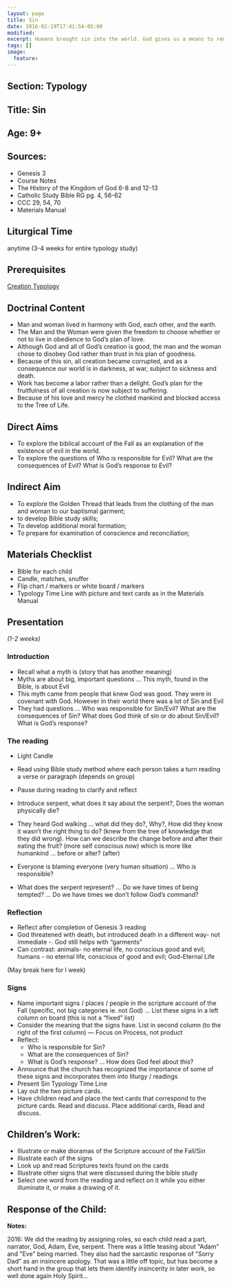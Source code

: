 ```yaml
---
layout: page
title: Sin
date: 2016-02-19T17:41:54-05:00
modified:
excerpt: Humans brought sin into the world. God gives us a means to remove that sin through Jesus.
tags: []
image:
  feature:
---
```


## Section: Typology

## Title: Sin

## Age: 9+

## Sources:

* Genesis 3
* Course Notes
* The History of the Kingdom of God 6-8 and 12-13
* Catholic Study Bible RG pg. 4, 56-62
* CCC 29, 54, 70
* Materials Manual

## Liturgical Time
anytime (3-4 weeks for entire typology study)

## Prerequisites
[Creation Typology](../Creation)

## Doctrinal Content

* Man and woman lived in harmony with God, each other, and the earth.  
* The Man and the Woman were given the freedom to choose whether or not to live in obedience to God’s plan of love.  
* Although God and all of God’s creation is good, the man and the woman chose to disobey God rather than trust in his plan of goodness.
* Because of this sin, all creation became corrupted, and as a consequence our world is in darkness, at war, subject to sickness and death.  
* Work has become a labor rather than a delight.  God’s plan for the fruitfulness of all creation is now subject to suffering.
* Because of his love and mercy he clothed mankind and blocked access to the Tree of Life.  

## Direct Aims

* To explore the biblical account of the Fall as an explanation of the existence of evil in the world.
* To explore the questions of Who is responsible for Evil? What are the consequences of Evil? What is God’s response to Evil?

## Indirect Aim

* To explore the Golden Thread that leads from the clothing of the man and woman to our baptismal garment;
* to develop Bible study skills;
* To develop additional moral formation;
* To prepare for examination of conscience and reconciliation;

## Materials Checklist

* Bible for each child
* Candle, matches, snuffer
* Flip chart / markers or white board / markers
* Typology Time Line with picture and text cards as in the Materials Manual

## Presentation
*(1-2 weeks)*

### Introduction

* Recall what a myth is (story that has another meaning)
* Myths are about big, important questions ... This myth, found in the Bible, is about Evil
* This myth came from people that knew God was good. They were in covenant with God. However in their world there was a lot of Sin and Evil
* They had questions ... Who was responsible for  Sin/Evil? What are the consequences of Sin? What does God think of sin or do about Sin/Evil? What is God’s  response?

### The reading

* Light Candle
* Read using Bible study method where each person takes a turn reading a verse or paragraph (depends on group)

* Pause during reading to clarify and reflect

* Introduce serpent, what does it say about the serpent?, Does the woman physically die?

* They heard God walking ... what did they do?, Why?, How did they know it wasn’t the right thing to do? (knew from the tree of knowledge that they did wrong).
How can we describe the change before and after their eating the fruit? (more self conscious now) which is more like humankind ... before or alter? (after)

* Everyone is blaming everyone (very human situation) ... Who is responsible?

* What does the serpent represent? ... Do we have times of being tempted? ... Do we have times we don’t follow God’s command?

### Reflection

* Reflect after completion of Genesis 3 reading
* God threatened with death, but introduced death in a different way- not immediate -. God still helps with “garments”
* Can contrast: animals- no eternal life, no conscious good and evil; humans - no eternal life, conscious of good and evil; God-Eternal Life

(May break here for l week)

### Signs

* Name important signs / places / people in the scripture account of the Fall (specific, not big categories ie. not God) ... List these signs in a left column on board (this is not a “fixed” list)
* Consider the meaning that the signs have. List in second column (to the right of the first column) — Focus on Process, not product
* Reflect:
  * Who is responsible for Sin?
  * What are the consequences of Sin?
  * What is God’s response? ... How does God feel about this?
* Announce that the church has recognized the importance of some of these signs and incorporates them into liturgy / readings
* Present Sin Typology Time Line
* Lay out the two picture cards.
* Have children read and place the text cards that correspond to the picture cards. Read and discuss. Place additional cards, Read and discuss.



## Children’s Work:

* Illustrate or make dioramas of the Scripture account of the Fall/Sin
* Illustrate each of the signs
* Look up and read Scriptures texts found on the cards
* Illustrate other signs that were discussed during the bible study
* Select one word from the reading and reflect on it while you either illuminate it, or make a drawing of it.

## Response of the Child:

**Notes:**

2016: We did the reading by assigning roles, so each child read a part, narrator, God, Adam, Eve, serpent. There was a little teasing about "Adam" and "Eve" being married. They also had the sarcastic response of "Sorry Dad" as an insincere apology. That was a little off topic, but has become a short hand in the group that lets them identify insincerity in later work, so well done again Holy Spirit...
